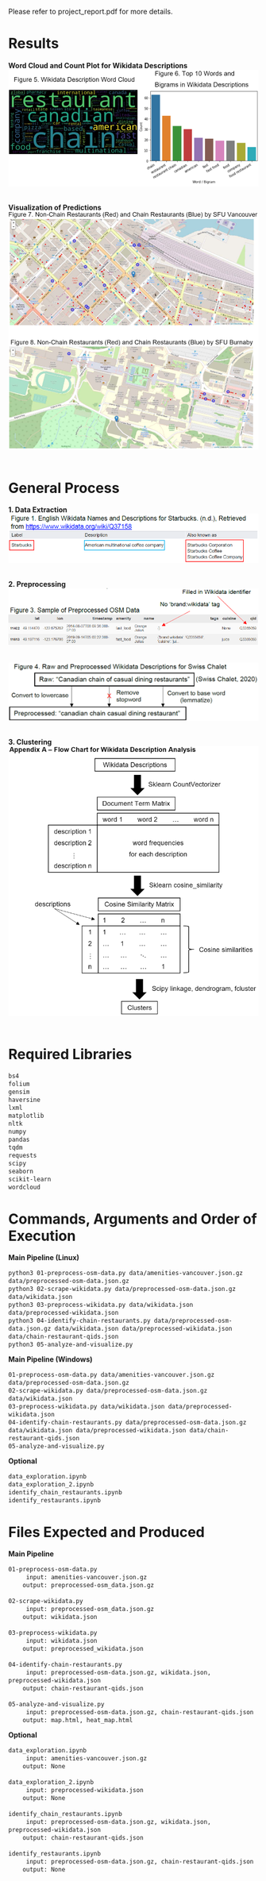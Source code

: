 Please refer to project_report.pdf for more details.

# Results

**Word Cloud and Count Plot for Wikidata Descriptions**<br>
![Word Cloud and Count Plot for Wikidata Descriptions](https://github.com/ys-lin14/cmpt-353-project/blob/master/screenshots/word_cloud_count_plot.PNG?raw=true)
<br><br>

**Visualization of Predictions**<br>
![Chain Restaurants and Non-Chain Restaurants](https://github.com/ys-lin14/cmpt-353-project/blob/master/screenshots/predictions.PNG?raw=true)
<br><br>

# General Process
**1. Data Extraction**<br>
![Wikidata for Starbucks](https://github.com/ys-lin14/cmpt-353-project/blob/master/screenshots/data_extraction.PNG?raw=true)
<br><br>

**2. Preprocessing**<br>
![Preprocessing OSM Data](https://github.com/ys-lin14/cmpt-353-project/blob/master/screenshots/data_preprocessing.PNG?raw=true)
<br><br>

![Wikidata Description for Swiss Chalet](https://github.com/ys-lin14/cmpt-353-project/blob/master/screenshots/text_processing.PNG?raw=true)
<br><br>

**3. Clustering**<br>
![Clustering Steps](https://github.com/ys-lin14/cmpt-353-project/blob/master/screenshots/flow_chart.PNG?raw=true)
<br><br>

# Required Libraries
    bs4
    folium
    gensim
    haversine
    lxml
    matplotlib
    nltk 
    numpy
    pandas
    tqdm
    requests
    scipy
    seaborn
    scikit-learn
    wordcloud

# Commands, Arguments and Order of Execution
**Main Pipeline (Linux)**

    python3 01-preprocess-osm-data.py data/amenities-vancouver.json.gz data/preprocessed-osm-data.json.gz
    python3 02-scrape-wikidata.py data/preprocessed-osm-data.json.gz data/wikidata.json
    python3 03-preprocess-wikidata.py data/wikidata.json data/preprocessed-wikidata.json
    python3 04-identify-chain-restaurants.py data/preprocessed-osm-data.json.gz data/wikidata.json data/preprocessed-wikidata.json data/chain-restaurant-qids.json
    python3 05-analyze-and-visualize.py 

**Main Pipeline (Windows)**

    01-preprocess-osm-data.py data/amenities-vancouver.json.gz data/preprocessed-osm-data.json.gz
    02-scrape-wikidata.py data/preprocessed-osm-data.json.gz data/wikidata.json
    03-preprocess-wikidata.py data/wikidata.json data/preprocessed-wikidata.json
    04-identify-chain-restaurants.py data/preprocessed-osm-data.json.gz data/wikidata.json data/preprocessed-wikidata.json data/chain-restaurant-qids.json
    05-analyze-and-visualize.py 

**Optional**

    data_exploration.ipynb
    data_exploration_2.ipynb 
    identify_chain_restaurants.ipynb
    identify_restaurants.ipynb

# Files Expected and Produced
**Main Pipeline**

    01-preprocess-osm-data.py
         input: amenities-vancouver.json.gz
        output: preprocessed-osm_data.json.gz

    02-scrape-wikidata.py
         input: preprocessed-osm_data.json.gz
        output: wikidata.json

    03-preprocess-wikidata.py 
         input: wikidata.json 
        output: preprocessed_wikidata.json

    04-identify-chain-restaurants.py 
         input: preprocessed-osm-data.json.gz, wikidata.json, preprocessed-wikidata.json
        output: chain-restaurant-qids.json

    05-analyze-and-visualize.py
         input: preprocessed-osm-data.json.gz, chain-restaurant-qids.json
        output: map.html, heat_map.html

**Optional**

    data_exploration.ipynb
         input: amenities-vancouver.json.gz
        output: None

    data_exploration_2.ipynb 
         input: preprocessed-wikidata.json
        output: None

    identify_chain_restaurants.ipynb
         input: preprocessed-osm-data.json.gz, wikidata.json, preprocessed-wikidata.json
        output: chain-restaurant-qids.json

    identify_restaurants.ipynb
         input: preprocessed-osm-data.json.gz, chain-restaurant-qids.json
        output: None
    


    
